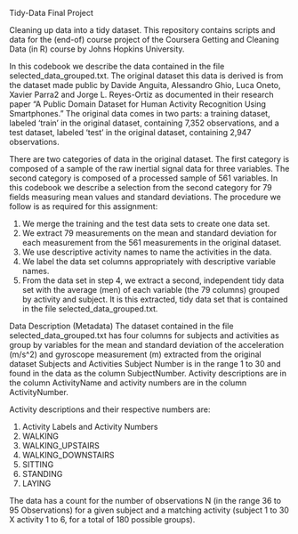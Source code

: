 Tidy-Data Final Project

Cleaning up data into a tidy dataset. This repository contains scripts and data for the (end-of) course project of the Coursera Getting and Cleaning Data (in R) course by Johns Hopkins University.

In this codebook we describe the data contained in the file selected_data_grouped.txt. The original dataset this data is derived is from the dataset made public by Davide Anguita, Alessandro Ghio, Luca Oneto, Xavier Parra2 and Jorge L. Reyes-Ortiz as documented in their research paper “A Public Domain Dataset for Human Activity Recognition Using Smartphones.”  The original data comes in two parts: a training dataset, labeled ‘train’ in the original dataset, containing 7,352 observations, and a test dataset, labeled ‘test’ in the original dataset, containing 2,947 observations. 

There are two categories of data in the original dataset. The first category is composed of a sample of the raw inertial signal data for three variables. The second category is composed of a processed sample of 561 variables. In this codebook we describe a selection from the second category for 79 fields measuring mean values and standard deviations. The procedure we follow is as required for this assignment:
 
1.	We merge the training and the test data sets to create one data set.
2.	We extract 79 measurements on the mean and standard deviation for each measurement from the 561 measurements in the original dataset.
3.	We use descriptive activity names to name the activities in the data.
4.	We label the data set columns appropriately with descriptive variable names.
5.	From the data set in step 4, we extract a second, independent tidy data set with the average (men) of each variable (the 79 columns) grouped by activity and subject. It is this extracted, tidy data set that is contained in the file selected_data_grouped.txt.

Data Description (Metadata)
The dataset contained in the file selected_data_grouped.txt has four columns for subjects and activities as group by variables for the mean and standard deviation of the acceleration (m/s^2) and gyroscope measurement (m) extracted from the original dataset 
Subjects and Activities
Subject Number is in the range 1 to 30 and found in the data as the column SubjectNumber. Activity descriptions are in the column ActivityName and activity numbers are in the column ActivityNumber.

Activity  descriptions and their respective numbers are:
1.	Activity Labels and Activity Numbers
2.	WALKING  
3.	WALKING_UPSTAIRS
4.	WALKING_DOWNSTAIRS
5.	SITTING
6.	STANDING
7.	LAYING

The data has a count for the number of observations N (in the range 36 to 95 Observations) for a given subject and a matching activity (subject 1 to 30 X activity 1 to 6, for a total of 180 possible groups). 



